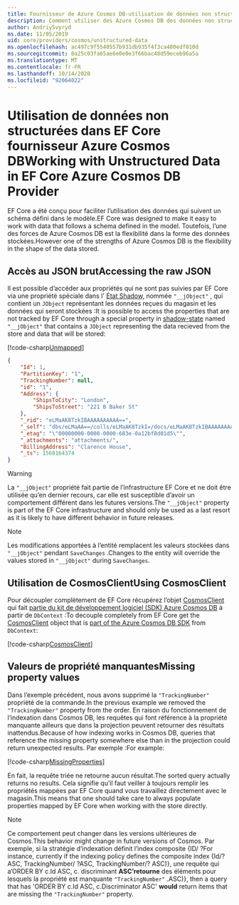 ```yaml
---
title: Fournisseur de Azure Cosmos DB-utilisation de données non structurées-EF Core
description: Comment utiliser des Azure Cosmos DB des données non structurées à l’aide de Entity Framework Core
author: AndriySvyryd
ms.date: 11/05/2019
uid: core/providers/cosmos/unstructured-data
ms.openlocfilehash: ac497c9f5540557b931db935f4f3ca480edf010d
ms.sourcegitcommit: 0a25c03fa65ae6e0e0e3f66bac48d59eceb96a5a
ms.translationtype: MT
ms.contentlocale: fr-FR
ms.lasthandoff: 10/14/2020
ms.locfileid: "92064022"
---
```

# <a name="working-with-unstructured-data-in-ef-core-azure-cosmos-db-provider"></a><span data-ttu-id="b7365-103">Utilisation de données non structurées dans EF Core fournisseur Azure Cosmos DB</span><span class="sxs-lookup"><span data-stu-id="b7365-103">Working with Unstructured Data in EF Core Azure Cosmos DB Provider</span></span>

<span data-ttu-id="b7365-104">EF Core a été conçu pour faciliter l’utilisation des données qui suivent un schéma défini dans le modèle.</span><span class="sxs-lookup"><span data-stu-id="b7365-104">EF Core was designed to make it easy to work with data that follows a schema defined in the model.</span></span> <span data-ttu-id="b7365-105">Toutefois, l’une des forces de Azure Cosmos DB est la flexibilité dans la forme des données stockées.</span><span class="sxs-lookup"><span data-stu-id="b7365-105">However one of the strengths of Azure Cosmos DB is the flexibility in the shape of the data stored.</span></span>

## <a name="accessing-the-raw-json"></a><span data-ttu-id="b7365-106">Accès au JSON brut</span><span class="sxs-lookup"><span data-stu-id="b7365-106">Accessing the raw JSON</span></span>

<span data-ttu-id="b7365-107">Il est possible d’accéder aux propriétés qui ne sont pas suivies par EF Core via une propriété spéciale dans l' [État Shadow,](xref:core/modeling/shadow-properties) nommée `"__jObject"` , qui contient un `JObject` représentant les données reçues du magasin et les données qui seront stockées :</span><span class="sxs-lookup"><span data-stu-id="b7365-107">It is possible to access the properties that are not tracked by EF Core through a special property in [shadow-state](xref:core/modeling/shadow-properties) named `"__jObject"` that contains a `JObject` representing the data recieved from the store and data that will be stored:</span></span>

[!code-csharp[Unmapped](../../../../samples/core/Cosmos/UnstructuredData/Sample.cs?highlight=23,24&name=Unmapped)]

```json
{
    "Id": 1,
    "PartitionKey": "1",
    "TrackingNumber": null,
    "id": "1",
    "Address": {
        "ShipsToCity": "London",
        "ShipsToStreet": "221 B Baker St"
    },
    "_rid": "eLMaAK8TzkIBAAAAAAAAAA==",
    "_self": "dbs/eLMaAA==/colls/eLMaAK8TzkI=/docs/eLMaAK8TzkIBAAAAAAAAAA==/",
    "_etag": "\"00000000-0000-0000-683e-0a12bf8d01d5\"",
    "_attachments": "attachments/",
    "BillingAddress": "Clarence House",
    "_ts": 1568164374
}
```

> [!WARNING]
> <span data-ttu-id="b7365-108">La `"__jObject"` propriété fait partie de l’infrastructure EF Core et ne doit être utilisée qu’en dernier recours, car elle est susceptible d’avoir un comportement différent dans les futures versions.</span><span class="sxs-lookup"><span data-stu-id="b7365-108">The `"__jObject"` property is part of the EF Core infrastructure and should only be used as a last resort as it is likely to have different behavior in future releases.</span></span>

> [!NOTE]
> <span data-ttu-id="b7365-109">Les modifications apportées à l’entité remplacent les valeurs stockées dans `"__jObject"` pendant `SaveChanges` .</span><span class="sxs-lookup"><span data-stu-id="b7365-109">Changes to the entity will override the values stored in `"__jObject"` during `SaveChanges`.</span></span>

## <a name="using-cosmosclient"></a><span data-ttu-id="b7365-110">Utilisation de CosmosClient</span><span class="sxs-lookup"><span data-stu-id="b7365-110">Using CosmosClient</span></span>

<span data-ttu-id="b7365-111">Pour découpler complètement de EF Core récupérez l’objet [CosmosClient](/dotnet/api/Microsoft.Azure.Cosmos.CosmosClient) qui fait [partie du kit de développement logiciel (SDK) Azure Cosmos DB](/azure/cosmos-db/sql-api-get-started) à partir de `DbContext` :</span><span class="sxs-lookup"><span data-stu-id="b7365-111">To decouple completely from EF Core get the [CosmosClient](/dotnet/api/Microsoft.Azure.Cosmos.CosmosClient) object that is [part of the Azure Cosmos DB SDK](/azure/cosmos-db/sql-api-get-started) from `DbContext`:</span></span>

[!code-csharp[CosmosClient](../../../../samples/core/Cosmos/UnstructuredData/Sample.cs?highlight=3&name=CosmosClient)]

## <a name="missing-property-values"></a><span data-ttu-id="b7365-112">Valeurs de propriété manquantes</span><span class="sxs-lookup"><span data-stu-id="b7365-112">Missing property values</span></span>

<span data-ttu-id="b7365-113">Dans l’exemple précédent, nous avons supprimé la `"TrackingNumber"` propriété de la commande.</span><span class="sxs-lookup"><span data-stu-id="b7365-113">In the previous example we removed the `"TrackingNumber"` property from the order.</span></span> <span data-ttu-id="b7365-114">En raison du fonctionnement de l’indexation dans Cosmos DB, les requêtes qui font référence à la propriété manquante ailleurs que dans la projection peuvent retourner des résultats inattendus.</span><span class="sxs-lookup"><span data-stu-id="b7365-114">Because of how indexing works in Cosmos DB, queries that reference the missing property somewhere else than in the projection could return unexpected results.</span></span> <span data-ttu-id="b7365-115">Par exemple :</span><span class="sxs-lookup"><span data-stu-id="b7365-115">For example:</span></span>

[!code-csharp[MissingProperties](../../../../samples/core/Cosmos/UnstructuredData/Sample.cs?name=MissingProperties)]

<span data-ttu-id="b7365-116">En fait, la requête triée ne retourne aucun résultat.</span><span class="sxs-lookup"><span data-stu-id="b7365-116">The sorted query actually returns no results.</span></span> <span data-ttu-id="b7365-117">Cela signifie qu’il faut veiller à toujours remplir les propriétés mappées par EF Core quand vous travaillez directement avec le magasin.</span><span class="sxs-lookup"><span data-stu-id="b7365-117">This means that one should take care to always populate properties mapped by EF Core when working with the store directly.</span></span>

> [!NOTE]
> <span data-ttu-id="b7365-118">Ce comportement peut changer dans les versions ultérieures de Cosmos.</span><span class="sxs-lookup"><span data-stu-id="b7365-118">This behavior might change in future versions of Cosmos.</span></span> <span data-ttu-id="b7365-119">Par exemple, si la stratégie d’indexation définit l’index composite {ID/ ?</span><span class="sxs-lookup"><span data-stu-id="b7365-119">For instance, currently if the indexing policy defines the composite index {Id/?</span></span> <span data-ttu-id="b7365-120">ASC, TrackingNumber/ ?</span><span class="sxs-lookup"><span data-stu-id="b7365-120">ASC, TrackingNumber/?</span></span> <span data-ttu-id="b7365-121">ASC)}, une requête qui a’ORDER BY c.Id ASC, c. discriminant __ASC’retourne__ des éléments pour lesquels la propriété est manquante `"TrackingNumber"` .</span><span class="sxs-lookup"><span data-stu-id="b7365-121">ASC)}, then a query that has 'ORDER BY c.Id ASC, c.Discriminator ASC' __would__ return items that are missing the `"TrackingNumber"` property.</span></span>
